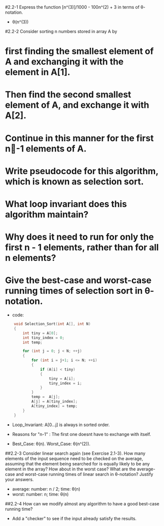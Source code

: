 #2.2-1	Express the function [n^(3)]/1000 - 100n^(2) + 3 in terms of θ-notation.
- θ(n^(3))

#2.2-2	Consider sorting n numbers stored in array A by 
#	
#	first finding the smallest element of A and exchanging it with the element in A[1]. 
#	Then find the second smallest element of A, and exchange it with A[2]. 
#	Continue in this manner for the first n􏰃-1 elements of A. 
# 
#	Write pseudocode for this algorithm, which is known as selection sort. 
#	What loop invariant does this algorithm maintain? 
#	Why does it need to run for only the first n - 1 elements, rather than for all n elements? 
#	Give the best-case and worst-case running times of selection sort in θ-notation.

- code:
```cpp
	void Selection_Sort(int A[], int N)
	{
		int tiny = A[0];
		int tiny_index = 0;
		int temp;

		for (int j = 0; j < N; ++j)
		{
			for (int i = j+1; i <= N; ++i)
			{
				if (A[i] < tiny)
				{
					tiny = A[i];
					tiny_index = i;
				}
			}
			temp = 	A[j];
			A[j] = A[tiny_index];
			A[tiny_index] = temp;
		}
	}
```
- Loop_Invariant: A[0...j] is always in sorted order.

- Reasons for "n-1" : The first one doesnt have to exchange with itself.

- 
	Best_Case: θ(n).
	Worst_Case: θ(n^(2)).

##2.2-3 Consider linear search again (see Exercise 2.1-3). How many elements of the input sequence need to be checked on the average, assuming that the element being searched for is equally likely to be any element in the array? How about in the worst case? What are the average-case and worst-case running times of linear search in θ-notation? Justify your answers.
- average: 
		number: n / 2;
		time: θ(n)
- worst: 
		number: n;
		time: θ(n)

##2.2-4	How can we modify almost any algorithm to have a good best-case running time?
- Add a "checker" to see if the input already satisfy the results.























